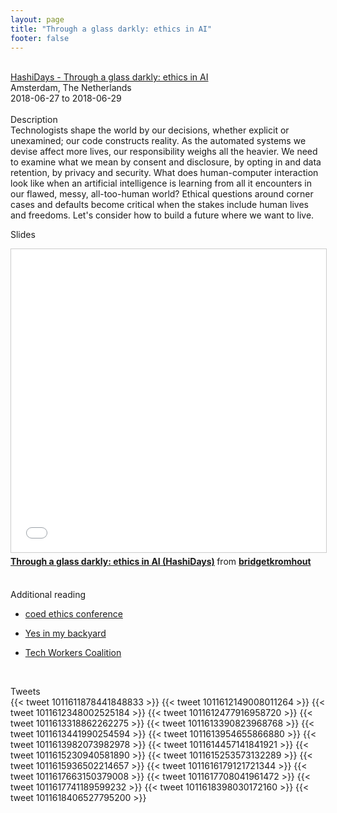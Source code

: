 ```yaml
---
layout: page
title: "Through a glass darkly: ethics in AI"
footer: false
---
```



<br>
<div class="views-field views-field-nothing">        <span class="field-content views-field-field-details"><a href="https://www.hashidays.com/speakers/bridget-kromhout">HashiDays - Through a glass darkly: ethics in AI</a><br>Amsterdam, The Netherlands<br><span class="date-display-start">2018-06-27</span> to <span class="date-display-end">2018-06-29</span></span></div>
<br>
Description
<br>
Technologists shape the world by our decisions, whether explicit or unexamined; our code constructs reality. As the automated systems we devise affect more lives, our responsibility weighs all the heavier. We need to examine what we mean by consent and disclosure, by opting in and data retention, by privacy and security. What does human-computer interaction look like when an artificial intelligence is learning from all it encounters in our flawed, messy, all-too-human world? Ethical questions around corner cases and defaults become critical when the stakes include human lives and freedoms. Let's consider how to build a future where we want to live.
<br>

Slides
<br>
<iframe src="//www.slideshare.net/slideshow/embed_code/key/ypToLNYorcnsL8" width="595" height="485" frameborder="0" marginwidth="0" marginheight="0" scrolling="no" style="border:1px solid #CCC; border-width:1px; margin-bottom:5px; max-width: 100%;" allowfullscreen> </iframe> <div style="margin-bottom:5px"> <strong> <a href="//www.slideshare.net/bridgetkromhout/through-a-glass-darkly-ethics-in-ai-hashidays" title="Through a glass darkly: ethics in AI (HashiDays)" target="_blank">Through a glass darkly: ethics in AI (HashiDays)</a> </strong> from <strong><a href="https://www.slideshare.net/bridgetkromhout" target="_blank">bridgetkromhout</a></strong> </div>
<br>

Additional reading
<br>
- [coed ethics conference](https://www.coedethics.org/)

- [Yes in my backyard](https://yimbyaction.org/)

- [Tech Workers Coalition](https://techworkerscoalition.org/)
<br>

Tweets
<br>
{{< tweet 1011611878441848833 >}}
{{< tweet 1011612149008011264 >}}
{{< tweet 1011612348002525184 >}}
{{< tweet 1011612477916958720 >}}
{{< tweet 1011613318862262275 >}}
{{< tweet 1011613390823968768 >}}
{{< tweet 1011613441990254594 >}}
{{< tweet 1011613954655866880 >}}
{{< tweet 1011613982073982978 >}}
{{< tweet 1011614457141841921 >}}
{{< tweet 1011615230940581890 >}}
{{< tweet 1011615253573132289 >}}
{{< tweet 1011615936502214657 >}}
{{< tweet 1011616179121721344 >}}
{{< tweet 1011617663150379008 >}}
{{< tweet 1011617708041961472 >}}
{{< tweet 1011617741189599232 >}}
{{< tweet 1011618398030172160 >}}
{{< tweet 1011618406527795200 >}}
